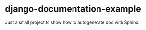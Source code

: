 django-documentation-example
============================

Just a small project to show how to autogenerate doc with Sphinx.
